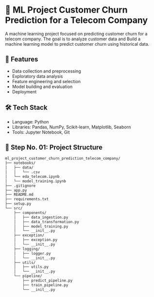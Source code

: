 # 📁 ML Project Customer Churn Prediction for a Telecom Company

A machine learning project focused on predicting customer churn for a telecom company. The goal is to analyze customer data and Build a machine learning model to predict customer churn using historical data.

## 🚀 Features

- Data collection and preprocessing
- Exploratory data analysis
- Feature engineering and selection
- Model building and evaluation
- Deployment

## 🛠️ Tech Stack

- Language: Python
- Libraries: Pandas, NumPy, Scikit-learn, Matplotlib, Seaborn
- Tools: Jupyter Notebook, Git

## 📂 Step No. 01: Project Structure

```bash
ml_project_customer_churn_prediction_telecom_company/
├── notebooks/
│   ├── data/
│   │   └── .csv
│   └── eda_telecom.ipynb
│   └── model_training.ipynb
├── .gitignore
├── app.py
├── README.md
├── requirements.txt
├── setup.py
└── src/
    ├── components/
    │   ├── data_ingestion.py
    │   ├── data_transformation.py
    │   ├── model_training.py
    │   └── __init__.py
    ├── exception/
    │   ├── exception.py
    │   └── __init__.py
    ├── logging/
    │   ├── logger.py
    │   └── __init__.py
    ├── utils/
    │   ├── utils.py
    │   └── __init__.py
    └── pipeline/
        ├── predict_pipeline.py
        ├── train_pipeline.py
        └── __init__.py
